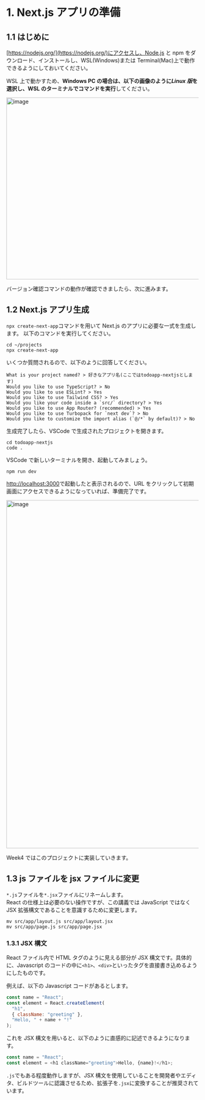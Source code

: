 # 1. Next.js アプリの準備

## 1.1 はじめに

[https://nodejs.org/](https://nodejs.org/)にアクセスし、Node.js と npm をダウンロード、インストールし、WSL(Windows)または Terminal(Mac)上で動作できるようにしておいてください。

WSL 上で動かすため、**Windows PC の場合は、以下の画像のように*Linux 版*を選択し、WSL のターミナルでコマンドを実行**してください。

<img width="830" height="477" alt="image" src="https://github.com/user-attachments/assets/19f5ec42-9fbc-45a9-9f6b-d9d979a876e5" />

バージョン確認コマンドの動作が確認できましたら、次に進みます。

## 1.2 Next.js アプリ生成

`npx create-next-app`コマンドを用いて Next.js のアプリに必要な一式を生成します。
以下のコマンドを実行してください。

```shell
cd ~/projects
npx create-next-app
```

いくつか質問されるので、以下のように回答してください。

```shell
What is your project named? > 好きなアプリ名(ここではtodoapp-nextjsとします)
Would you like to use TypeScript? > No
Would you like to use ESLint? > Yes
Would you like to use Tailwind CSS? > Yes
Would you like your code inside a `src/` directory? > Yes
Would you like to use App Router? (recommended) > Yes
Would you like to use Turbopack for `next dev`? > No
Would you like to customize the import alias (`@/*` by default)? > No
```

生成完了したら、VSCode で生成されたプロジェクトを開きます。

```shell
cd todoapp-nextjs
code .
```

VSCode で新しいターミナルを開き、起動してみましょう。

```shell
npm run dev
```

[http://localhost:3000](http://localhost:3000)で起動したと表示されるので、URL をクリックして初期画面にアクセスできるようになっていれば、準備完了です。

<img width="1335" height="913" alt="image" src="https://github.com/user-attachments/assets/33285046-b064-4eb6-9bf5-0fc38bd0872a" />

Week4 ではこのプロジェクトに実装していきます。

## 1.3 js ファイルを jsx ファイルに変更

`*.js`ファイルを`*.jsx`ファイルにリネームします。  
React の仕様上は必要のない操作ですが、この講義では JavaScript ではなく JSX 拡張構文であることを意識するために変更します。

```shell
mv src/app/layout.js src/app/layout.jsx
mv src/app/page.js src/app/page.jsx
```

### 1.3.1 JSX 構文

React ファイル内で HTML タグのように見える部分が JSX 構文です。具体的に、Javascript のコードの中に`<h1>`、`<div>`といったタグを直接書き込めるようにしたものです。

例えば、以下の Javascript コードがあるとします。

```javascript
const name = "React";
const element = React.createElement(
  "h1",
  { className: "greeting" },
  "Hello, " + name + "!"
);
```

これを JSX 構文を用いると、以下のように直感的に記述できるようになります。

```javascript
const name = "React";
const element = <h1 className="greeting">Hello, {name}!</h1>;
```

`.js`でもある程度動作しますが、JSX 構文を使用していることを開発者やエディタ、ビルドツールに認識させるため、拡張子を`.jsx`に変換することが推奨されています。
